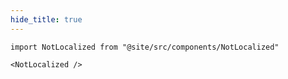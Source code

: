 ```yaml
---
hide_title: true
---
```


```mdx-code-block
import NotLocalized from "@site/src/components/NotLocalized"

<NotLocalized />
```
